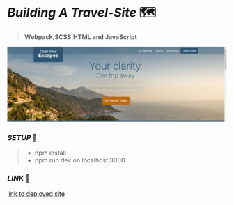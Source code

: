 # _Building A Travel-Site_ 🗺


> **Webpack,SCSS,HTML and JavaScript**

![screenshot](/app/assets/images/Screenshot.png)

### _SETUP_ 👷

> + npm install
> + npm run dev on localhost:3000

### _LINK_ 🥂

[link to deployed site](https://traveller-gh.netlify.app)
